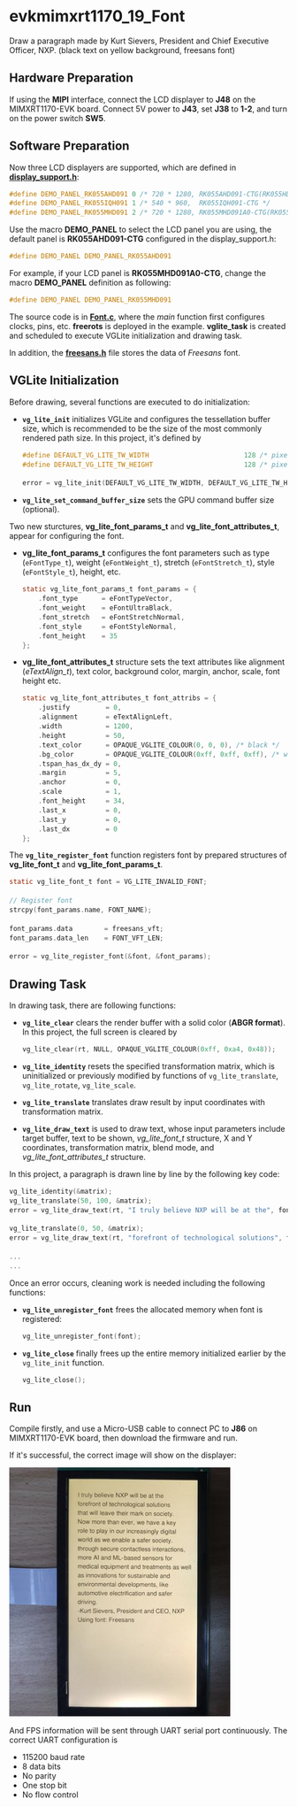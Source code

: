 # evkmimxrt1170_19_Font

Draw a paragraph made by Kurt Sievers, President and Chief Executive Officer, NXP. (black text on yellow background, freesans font)

## Hardware Preparation

If using the **MIPI** interface, connect the LCD displayer to **J48** on the MIMXRT1170-EVK board. Connect 5V power to **J43**, set **J38** to **1-2**, and turn on the power switch **SW5**.

## Software Preparation

Now three LCD displayers are supported, which are defined in [**display_support.h**](../common/board/display_support.h):

``` C
#define DEMO_PANEL_RK055AHD091 0 /* 720 * 1280, RK055AHD091-CTG(RK055HDMIPI4M) */
#define DEMO_PANEL_RK055IQH091 1 /* 540 * 960,  RK055IQH091-CTG */
#define DEMO_PANEL_RK055MHD091 2 /* 720 * 1280, RK055MHD091A0-CTG(RK055HDMIPI4MA0) */
```

Use the macro **DEMO_PANEL** to select the LCD panel you are using, the default panel is **RK055AHD091-CTG** configured in the display_support.h:

``` C
#define DEMO_PANEL DEMO_PANEL_RK055AHD091
```

For example, if your LCD panel is **RK055MHD091A0-CTG**, change the macro **DEMO_PANEL** definition as following:

``` C
#define DEMO_PANEL DEMO_PANEL_RK055MHD091
```

The source code is in [**Font.c**](./source/Font.c), where the *main* function first configures clocks, pins, etc. **freerots** is deployed in the example. **vglite_task** is created and scheduled to execute VGLite initialization and drawing task.

In addition, the [**freesans.h**](./source/freesans.h) file stores the data of *Freesans* font.

## VGLite Initialization

Before drawing, several functions are executed to do initialization:

* **`vg_lite_init`** initializes VGLite and configures the tessellation buffer size, which is recommended to be the size of the most commonly rendered path size. 
In this project, it's defined by

    ``` C
	#define DEFAULT_VG_LITE_TW_WIDTH                        128 /* pixels */
	#define DEFAULT_VG_LITE_TW_HEIGHT                       128 /* pixels */

    error = vg_lite_init(DEFAULT_VG_LITE_TW_WIDTH, DEFAULT_VG_LITE_TW_HEIGHT);
    ```

* **`vg_lite_set_command_buffer_size`** sets the GPU command buffer size (optional).

Two new sturctures, **vg_lite_font_params_t** and **vg_lite_font_attributes_t**, appear for configuring the font. 

* **vg_lite_font_params_t** configures the font parameters such as type (`eFontType_t`), weight (`eFontWeight_t`), stretch (`eFontStretch_t`), style (`eFontStyle_t`), height, etc.

    ``` C
    static vg_lite_font_params_t font_params = {
        .font_type      = eFontTypeVector,
        .font_weight    = eFontUltraBlack,
        .font_stretch   = eFontStretchNormal,
        .font_style     = eFontStyleNormal,
        .font_height    = 35
    };
    ```

* **vg_lite_font_attributes_t** structure sets the text attributes like alignment (*eTextAlign_t*), text color, background color, margin, anchor, scale, font height etc.

    ``` C
    static vg_lite_font_attributes_t font_attribs = {
        .justify         = 0,
        .alignment       = eTextAlignLeft,
        .width           = 1200,
        .height          = 50,
        .text_color      = OPAQUE_VGLITE_COLOUR(0, 0, 0), /* black */
        .bg_color        = OPAQUE_VGLITE_COLOUR(0xff, 0xff, 0xff), /* white */
        .tspan_has_dx_dy = 0,
        .margin          = 5,
        .anchor          = 0,
        .scale           = 1,
        .font_height     = 34,
        .last_x          = 0,
        .last_y          = 0,
        .last_dx         = 0
    };
    ```

The **`vg_lite_register_font`** function registers font by prepared structures of **vg_lite_font_t** and **vg_lite_font_params_t**.

``` C
static vg_lite_font_t font = VG_LITE_INVALID_FONT;

// Register font
strcpy(font_params.name, FONT_NAME);

font_params.data        = freesans_vft;
font_params.data_len    = FONT_VFT_LEN;

error = vg_lite_register_font(&font, &font_params);
```

## Drawing Task

In drawing task, there are following functions:

* **`vg_lite_clear`** clears the render buffer with a solid color (**ABGR format**). 
In this project, the full screen is cleared by

    ``` C
    vg_lite_clear(rt, NULL, OPAQUE_VGLITE_COLOUR(0xff, 0xa4, 0x48));
    ```

* **`vg_lite_identity`** resets the specified transformation matrix, which is uninitialized or previously modified by functions of `vg_lite_translate`, `vg_lite_rotate`, `vg_lite_scale`.

* **`vg_lite_translate`** translates draw result by input coordinates with transformation matrix. 



* **`vg_lite_draw_text`** is used to draw text, whose input parameters include target buffer, text to be shown, *vg_lite_font_t* structure, X and Y coordinates, transformation matrix, blend mode, and *vg_lite_font_attributes_t* structure.

In this project, a paragraph is drawn line by line by the following key code:

``` C
vg_lite_identity(&matrix);
vg_lite_translate(50, 100, &matrix);
error = vg_lite_draw_text(rt, "I truly believe NXP will be at the", font, 0, 0, &matrix, VG_LITE_BLEND_SRC_OVER, &font_attribs);

vg_lite_translate(0, 50, &matrix);
error = vg_lite_draw_text(rt, "forefront of technological solutions", font, 0, 0, &matrix, VG_LITE_BLEND_SRC_OVER, &font_attribs);

...
...

```

Once an error occurs, cleaning work is needed including the following functions:

* **`vg_lite_unregister_font`** frees the allocated memory when font is registered:
    ``` C
    vg_lite_unregister_font(font);
    ```

* **`vg_lite_close`** finally frees up the entire memory initialized earlier by the `vg_lite_init` function.

    ``` C
    vg_lite_close();
    ```


## Run

Compile firstly, and use a Micro-USB cable to connect PC to **J86** on MIMXRT1170-EVK board, then download the firmware and run. 

If it's successful, the correct image will show on the displayer:

![evkmimxrt1170_19_Font](../images/evkmimxrt1170_19_Font.png)

And FPS information will be sent through UART serial port continuously. The correct UART configuration is

* 115200 baud rate
* 8 data bits
* No parity
* One stop bit
* No flow control